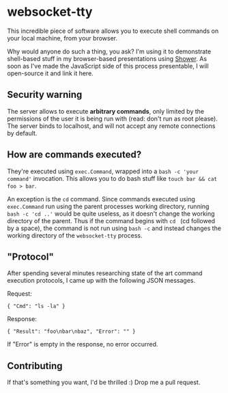 # websocket-tty

This incredible piece of software allows you to execute shell commands on your local machine, from your browser.

Why would anyone do such a thing, you ask? I'm using it to demonstrate shell-based stuff in my browser-based presentations using [Shower](https://github.com/shower/shower/). As soon as I've made the JavaScript side of this process presentable, I will open-source it and link it here.



## Security warning

The server allows to execute **arbitrary commands**, only limited by the permissions of the user it is being run with (read: don't run as root please). The server binds to localhost, and will not accept any remote connections by default.



## How are commands executed?

They're executed using `exec.Command`, wrapped into a `bash -c 'your command'` invocation. This allows you to do bash stuff like `touch bar && cat foo > bar`.

An exception is the `cd` command. Since commands executed using `exec.Command` run using the parent processes working directory, running `bash -c 'cd ..'` would be quite useless, as it doesn't change the working directory of the parent. Thus if the command begins with `cd ` (cd followed by a space), the command is not run using `bash -c` and instead changes the working directory of the `websocket-tty` process.



## "Protocol"

After spending several minutes researching state of the art command execution protocols, I came up with the following JSON messages.

Request:

    { "Cmd": "ls -la" }

Response:

    { "Result": "foo\nbar\nbaz", "Error": "" }

If "Error" is empty in the response, no error occurred.



## Contributing

If that's something you want, I'd be thrilled :) Drop me a pull request.


